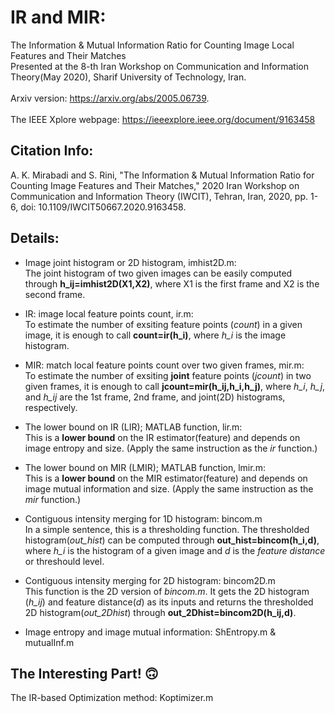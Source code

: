 # IR and MIR:
The Information &amp; Mutual Information Ratio for Counting Image Local Features and Their Matches
\
Presented at the 8-th Iran Workshop on Communication and Information Theory(May 2020), Sharif University of Technology, Iran.
\
\
Arxiv version: https://arxiv.org/abs/2005.06739.
\
\
The IEEE Xplore webpage: https://ieeexplore.ieee.org/document/9163458

## Citation Info:
A. K. Mirabadi and S. Rini, "The Information & Mutual Information Ratio for Counting Image Features and Their Matches," 2020 Iran Workshop on Communication and Information Theory (IWCIT), Tehran, Iran, 2020, pp. 1-6, doi: 10.1109/IWCIT50667.2020.9163458.

## Details:
- Image joint histogram or 2D histogram, imhist2D.m:
    \
    The joint histogram of two given images can be easily computed through **h_ij=imhist2D(X1,X2)**, where X1 is the first frame and X2 is the second frame.
    
- IR: image local feature points count, ir.m:
    \
    To estimate the number of exsiting feature points (*count*) in a given image, it is enough to call **count=ir(h_i)**, where *h_i* is the image histogram.
    
- MIR: match local feature points count over two given frames, mir.m:
    \
    To estimate the number of exsiting **joint** feature points (*jcount*) in two given frames, it is enough to call **jcount=mir(h_ij,h_i,h_j)**, where *h_i*, *h_j*, and *h_ij*     are the 1st frame, 2nd frame, and joint(2D) histograms, respectively.

- The lower bound on IR (LIR); MATLAB function, lir.m:
    \
    This is a **lower bound** on the IR estimator(feature) and depends on image entropy and size. (Apply the same instruction as the *ir* function.)

- The lower bound on MIR (LMIR); MATLAB function, lmir.m:
    \
    This is a **lower bound** on the MIR estimator(feature) and depends on image mutual information and size. (Apply the same instruction as the *mir* function.)

- Contiguous intensity merging for 1D histogram: bincom.m
    \
    In a simple sentence, this is a thresholding function. The thresholded histogram(*out_hist*) can be computed through **out_hist=bincom(h_i,d)**, where *h_i* is the             histogram of a given image and *d* is the *feature distance* or threshould level.

- Contiguous intensity merging for 2D histogram: bincom2D.m
    \
    This function is the 2D version of *bincom.m*. It gets the 2D histogram (*h_ij*) and feature distance(*d*) as its inputs and returns the thresholded 2D histogram(*out_2Dhist*) through **out_2Dhist=bincom2D(h_ij,d)**.
- Image entropy and image mutual information: ShEntropy.m & mutualInf.m

    
## The Interesting Part! :upside_down_face:
   The IR-based Optimization method: Koptimizer.m
